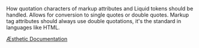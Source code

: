 How quotation characters of markup attributes and Liquid tokens should be handled. Allows for conversion to single quotes or double quotes. Markup tag attributes should always use double quotations, it's the standard in languages like HTML.


[Æsthetic Documentation](https://aesthetic.js.org/rules/markup/quoteConvert/)
